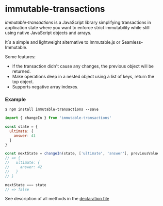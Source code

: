 # immutable-transactions

_immutable-transactions_ is a JavaScript library simplifying transactions in application state where you want to enforce strict immutability while still using native JavaScript objects and arrays.

It´s a simple and lightweight alternative to Immutable.js or Seamless-Immutable.

Some features:

- If the transaction didn't cause any changes, the previous object will be returned.
- Make operations deep in a nested object using a list of keys, return the top object.
- Supports negative array indexes.

### Example

`$ npm install immutable-transactions --save`

```javascript
import { changeIn } from 'immutable-transactions'

const state = {
  ultimate: {
    answer: 41
  }
}

const nextState = changeIn(state, ['ultimate', 'answer'], previousValue => previousValue + 1)
// => {
//   ultimate: {
//     answer: 42
//   }
// }

nextState === state
// => false
```

See description of all methods in the [declaration file](./index.d.ts)